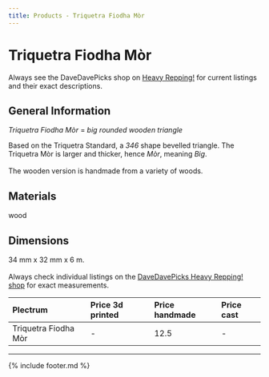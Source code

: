```yaml
---
title: Products - Triquetra Fiodha Mòr
---
```

# Triquetra Fiodha Mòr

Always see the DaveDavePicks shop on [Heavy Repping!](https://www.heavyrepping.com/store/shop/davedavepicks/) for current listings and their exact descriptions.

## General Information
*Triquetra Fiodha Mòr* = *big rounded wooden triangle*

Based on the Triquetra Standard, a *346* shape bevelled triangle. The Triquetra Mòr is larger and thicker, hence *Mòr*, meaning *Big*.<br/><br/>The wooden version is handmade from a variety of woods.

## Materials
wood

## Dimensions
34 mm x 32 mm x 6 m.<br/><br/>Always check individual listings on the [DaveDavePicks Heavy Repping! shop](https://www.heavyrepping.com/shop/store/davedavepicks/) for exact measurements.

| **Plectrum**                                        | **Price 3d printed**   | **Price handmade**   | **Price cast**   |
|:----------------------------------------------------|:-----------------------|:---------------------|:-----------------|
| Triquetra Fiodha Mòr                                          | -               | 12.5             | -         |

---

{% include footer.md %}